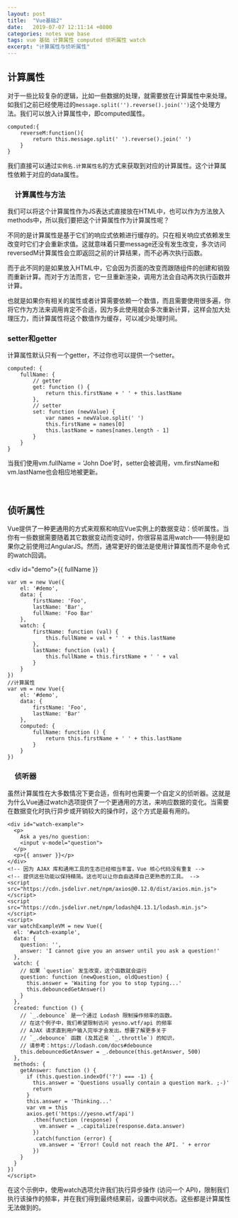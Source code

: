 ```yaml
---
layout: post
title:  "Vue基础2"
date:   2019-07-07 12:11:14 +0800
categories: notes vue base
tags: vue 基础 计算属性 computed 侦听属性 watch
excerpt: "计算属性与侦听属性"
---
```


## 计算属性

对于一些比较复杂的逻辑，比如一些数据的处理，就需要放在计算属性中来处理。如我们之前已经使用过的`message.split('').reverse().join('')`这个处理方法。我们可以放入计算属性中，即computed属性。

```vue
computed:{
    reverseM:function(){
        return this.message.split(' ').reverse().join(' ')
    }
}
```

我们直接可以通过`实例名.计算属性名`的方式来获取到对应的计算属性。这个计算属性依赖于对应的data属性。

### &emsp;计算属性与方法

我们可以将这个计算属性作为JS表达式直接放在HTML中，也可以作为方法放入methods中，所以我们要把这个计算属性作为计算属性呢？

不同的是计算属性是基于它们的响应式依赖进行缓存的。只在相关响应式依赖发生改变时它们才会重新求值。这就意味着只要message还没有发生改变，多次访问reversedM计算属性会立即返回之前的计算结果，而不必再次执行函数。

而于此不同的是如果放入HTML中，它会因为页面的改变而跟随组件的创建和销毁而重新计算。而对于方法而言，它一旦重新渲染，调用方法会自动再次执行函数并计算。

也就是如果你有相关的属性或者计算需要依赖一个数值，而且需要使用很多遍，你将它作为方法来调用肯定不合适，因为多此使用就会多次重新计算，这样会加大处理压力，而计算属性将这个数值作为缓存，可以减少处理时间。

### setter和getter

计算属性默认只有一个getter，不过你也可以提供一个setter。

```vue
computed: {
    fullName: {
        // getter
        get: function () {
            return this.firstName + ' ' + this.lastName
        },
        // setter
        set: function (newValue) {
            var names = newValue.split(' ')
            this.firstName = names[0]
            this.lastName = names[names.length - 1]
        }
    }
}
```

当我们使用vm.fullName = 'John Doe'时，setter会被调用，vm.firstName和vm.lastName也会相应地被更新。

&emsp;

## 侦听属性

Vue提供了一种更通用的方式来观察和响应Vue实例上的数据变动：侦听属性。当你有一些数据需要随着其它数据变动而变动时，你很容易滥用watch——特别是如果你之前使用过AngularJS。然而，通常更好的做法是使用计算属性而不是命令式的watch回调。

\<div id="demo">{{ fullName }}</div>

```vue
var vm = new Vue({
    el: '#demo',
    data: {
        firstName: 'Foo',
        lastName: 'Bar',
        fullName: 'Foo Bar'
    },
    watch: {
        firstName: function (val) {
            this.fullName = val + ' ' + this.lastName
        },
        lastName: function (val) {
            this.fullName = this.firstName + ' ' + val
        }
    }
})
//计算属性
var vm = new Vue({
    el: '#demo',
    data: {
        firstName: 'Foo',
        lastName: 'Bar'
    },
    computed: {
        fullName: function () {
            return this.firstName + ' ' + this.lastName
        }
    }
})
```

### &emsp;侦听器

虽然计算属性在大多数情况下更合适，但有时也需要一个自定义的侦听器。这就是为什么Vue通过watch选项提供了一个更通用的方法，来响应数据的变化。当需要在数据变化时执行异步或开销较大的操作时，这个方式是最有用的。

```vue
<div id="watch-example">
  <p>
    Ask a yes/no question:
    <input v-model="question">
  </p>
  <p>{{ answer }}</p>
</div>
<!-- 因为 AJAX 库和通用工具的生态已经相当丰富，Vue 核心代码没有重复 -->
<!-- 提供这些功能以保持精简。这也可以让你自由选择自己更熟悉的工具。 -->
<script src="https://cdn.jsdelivr.net/npm/axios@0.12.0/dist/axios.min.js"></script>
<script src="https://cdn.jsdelivr.net/npm/lodash@4.13.1/lodash.min.js"></script>
<script>
var watchExampleVM = new Vue({
  el: '#watch-example',
  data: {
    question: '',
    answer: 'I cannot give you an answer until you ask a question!'
  },
  watch: {
    // 如果 `question` 发生改变，这个函数就会运行
    question: function (newQuestion, oldQuestion) {
      this.answer = 'Waiting for you to stop typing...'
      this.debouncedGetAnswer()
    }
  },
  created: function () {
    // `_.debounce` 是一个通过 Lodash 限制操作频率的函数。
    // 在这个例子中，我们希望限制访问 yesno.wtf/api 的频率
    // AJAX 请求直到用户输入完毕才会发出。想要了解更多关于
    // `_.debounce` 函数 (及其近亲 `_.throttle`) 的知识，
    // 请参考：https://lodash.com/docs#debounce
    this.debouncedGetAnswer = _.debounce(this.getAnswer, 500)
  },
  methods: {
    getAnswer: function () {
      if (this.question.indexOf('?') === -1) {
        this.answer = 'Questions usually contain a question mark. ;-)'
        return
      }
      this.answer = 'Thinking...'
      var vm = this
      axios.get('https://yesno.wtf/api')
        .then(function (response) {
          vm.answer = _.capitalize(response.data.answer)
        })
        .catch(function (error) {
          vm.answer = 'Error! Could not reach the API. ' + error
        })
    }
  }
})
</script>
```

在这个示例中，使用watch选项允许我们执行异步操作 (访问一个 API)，限制我们执行该操作的频率，并在我们得到最终结果前，设置中间状态。这些都是计算属性无法做到的。
